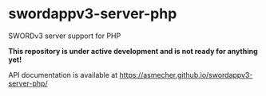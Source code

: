 # swordappv3-server-php

SWORDv3 server support for PHP

**This repository is under active development and is not ready for anything yet!**

API documentation is available at https://asmecher.github.io/swordappv3-server-php/
